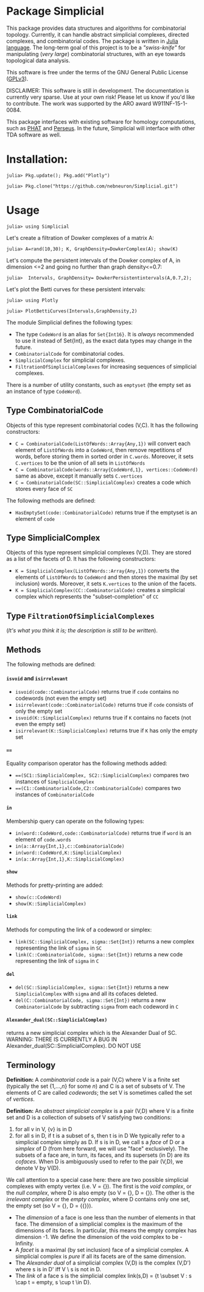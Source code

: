 # Package Simplicial

This package provides data structures and algorithms for combinatorial topology. Currently, it can handle   abstract simplicial complexes, directed complexes, and combinatorial codes. The package is written in [Julia language](http://julialang.org).  The long-term goal of this project is to be a *"swiss-knife"*  for manipulating (*very* *large*) combinatorial structures, with an eye towards topological data analysis.

This software is free under the terms of the GNU General Public License ([GPLv3](http://www.gnu.org/licenses/gpl.html)).

DISCLAIMER: This software is still in development. The documentation is currently very sparse. Use at your own risk! Please let us know if you'd like to contribute. The work was supported by the ARO award W911NF-15-1-0084.


This package interfaces with existing software for homology computations, such as [PHAT](https://github.com/blazs/phat) and [Perseus](http://people.maths.ox.ac.uk/nanda/perseus/index.html).  In the future, Simplicial will interface with other TDA software as well. 


# Installation:

`julia> Pkg.update(); Pkg.add("Plotly")`

`julia> Pkg.clone("https://github.com/nebneuron/Simplicial.git")`

# Usage 

`julia> using Simplicial `

Let's create a filtration of Dowker complexes of a matrix A:

`julia> A=rand(10,30); K, GraphDensity=DowkerComplex(A); show(K)`

Let's compute the persistent intervals of the Dowker complex of A, in dimension <=2 and going no further than graph density<=0.7:

`julia>  Intervals, GraphDensity= DowkerPersistentintervals(A,0.7,2); `

Let's plot the Betti curves for these persistent intervals:

`julia> using Plotly`

`julia> PlotBettiCurves(Intervals,GraphDensity,2)`

The module Simplicial defines the following types:
 * The type `CodeWord` is an alias for `Set{Int16}`. It is *always* recommended to use it instead of Set{Int}, as the exact data types may change in the future. 
 * `CombinatorialCode` for  combinatorial codes.
 * `SimplicialComplex` for simplicial complexes.
 * `FiltrationOfSimplicialComplexes` for increasing sequences of simplicial complexes.
 
There is a number of utility constants, such as  `emptyset` (the empty set as an instance of type `CodeWord`).

## Type CombinatorialCode
Objects of this type represent combinatorial codes (V,C). It has the following constructors:  
  * `C = CombinatorialCode(ListOfWords::Array{Any,1})` will convert each element of `ListOfWords` into a `CodeWord`, then remove repetitions of words, before storing them in sorted order in `C.words`. Moreover, it sets `C.vertices` to be the union of all sets in `ListOfWords`
  * `C = CombinatorialCode(words::Array{CodeWord,1}, vertices::CodeWord)` same as above, except it manually sets `C.vertices`
  * `C = CombinatorialCode(SC::SimplicialComplex)` creates a code which stores every face of `SC`

The following methods are defined:
  * `HasEmptySet(code::CombinatorialCode)` returns true if the emptyset is an element of `code`


## Type SimplicialComplex
Objects of this type represent simplicial complexes (V,D). They are stored as a list of the facets of D. It has the following constructors:
  * `K = SimplicialComplex(ListOfWords::Array{Any,1})` converts the elements of `ListOfWords` to `CodeWord` and then stores the maximal (by set inclusion) words. Moreover, it sets `K.vertices` to the union of the facets.
  * `K = SimplicialComplex(CC::CombinatorialCode)` creates a simplicial complex which represents the "subset-completion" of `CC`


## Type `FiltrationOfSimplicialComplexes`

(*It's what you think it is; the description is still to be written*). 


## Methods
The following methods are defined:

#### `isvoid` and `isirrelevant`
  * `isvoid(code::CombinatorialCode)` returns true if `code` contains no codewords (not even the empty set)
  * `isirrelevant(code::CombinatorialCode)` returns true if `code` consists of only the empty set
  * `isvoid(K::SimplicialComplex)` returns true if `K` contains no facets (not even the empty set)
  * `isirrelevant(K::SimplicialComplex)` returns true if `K` has only the empty set

#### `==`
Equality comparison operator has the following methods added:
  * `==(SC1::SimplicialComplex, SC2::SimplicialComplex)` compares two instances of `SimplicialComplex`
  * `==(C1::CombinatorialCode,C2::CombinatorialCode)` compares two instances of `CombinatorialCode`

#### `in`
Membership query can operate on the following types:
  * `in(word::CodeWord,code::CombinatorialCode)` returns true if `word` is an element of `code.words`
  * `in(a::Array{Int,1},c::CombinatorialCode)`
  * `in(word::CodeWord,K::SimplicialComplex)`
  * `in(a::Array{Int,1},K::SimplicialComplex)`

#### `show`
Methods for pretty-printing are added:
  * `show(c::CodeWord)`
  * `show(K::SimplicialComplex)`

#### `link`
Methods for computing the link of a codeword or simplex:
  * `link(SC::SimplicialComplex, sigma::Set{Int})` returns a new complex representing the link of `sigma` in `SC`
  * `link(C::CombinatorialCode, sigma::Set{Int})` returns a new code representing the link of `sigma` in `C`

#### `del`
  * `del(SC::SimplicialComplex, sigma::Set{Int})` returns a new `SimplicialComplex` with `sigma` and all its cofaces deleted.
  * `del(C::CombinatorialCode, sigma::Set{Int})` returns a new `CombinatorialCode` by subtracting `sigma` from each codeword in `C`

#### `Alexander_dual(SC::SimplicialComplex)`
returns a new simplicial complex which is the Alexander Dual of SC.
WARNING: THERE IS CURRENTLY A BUG IN Alexander_dual(SC::SimplicialComplex). DO NOT USE


## Terminology
**Definition:** A _combinatorial code_ is a pair (V,C) where V is a finite set (typically the set {1,...,_n_} for some _n_) and C is a set of subsets of V. The elements of C are called _codewords_; the set V is sometimes called the set of _vertices_.

**Definition:** An _abstract simplicial complex_ is a pair (V,D) where V is a finite set and D is a collection of subsets of V satisfying two conditions:
  1. for all v in V, {v} is in D
  2. for all s in D, if t is a subset of s, then t is in D
  We typically refer to a simplicial complex simply as D. If s is in D, we call s a _face_ of D or a _simplex_ of D (from here forward, we will use "face" exclusively). The subsets of a face are, in turn, its faces, and its supersets (in D) are its _cofaces_. When D is ambiguously used to refer to the pair (V,D), we denote V by V(D).

We call attention to a special case here: there are two possible simplicial complexes with empty vertex (i.e. V = {}). The first is the _void complex_, or the _null complex_, where D is also empty (so V = {}, D = {}). The other is the _irrelevant complex_ or the _empty complex_, where D contains only one set, the empty set (so V = {}, D = {{}}).

 * The _dimension_ of a face is one less than the number of elements in that face. The dimension of a simplicial complex is the maximum of the dimensions of its faces. In particular, this means the empty complex has dimension -1. We define the dimension of the void complex to be -Infinity.
 * A _facet_ is a maximal (by set inclusion) face of a simplicial complex. A simplicial complex is _pure_ if all its facets are of the same dimension.
 * The _Alexander dual_ of a simplicial complex (V,D) is the complex (V,D') where s is in D' iff V \ s is not in D.
 * The _link_ of a face s is the simplicial complex link(s,D) = {t \subset V : s \cap t = empty, s \cup t \in D}.
